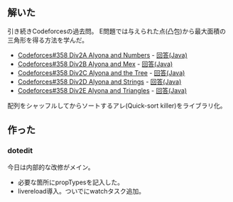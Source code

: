 ## 解いた

引き続きCodeforcesの過去問。
E問題では与えられた点(凸包)から最大面積の三角形を得る方法を学んだ。

* [Codeforces#358 Div2A	Alyona and Numbers](http://codeforces.com/contest/682/problem/A) - [回答(Java)](https://github.com/hamadu/competitive/blob/master/codeforces/cf3xx/cf358/div2/A.java)
* [Codeforces#358 Div2B	Alyona and Mex](http://codeforces.com/contest/682/problem/B) - [回答(Java)](https://github.com/hamadu/competitive/blob/master/codeforces/cf3xx/cf358/div2/B.java)
* [Codeforces#358 Div2C	Alyona and the Tree](http://codeforces.com/contest/682/problem/C) - [回答(Java)](https://github.com/hamadu/competitive/blob/master/codeforces/cf3xx/cf358/div2/C.java)
* [Codeforces#358 Div2D	Alyona and Strings](http://codeforces.com/contest/682/problem/D) - [回答(Java)](https://github.com/hamadu/competitive/blob/master/codeforces/cf3xx/cf358/div2/D.java)
* [Codeforces#358 Div2E	Alyona and Triangles](http://codeforces.com/contest/682/problem/E) - [回答(Java)](https://github.com/hamadu/competitive/blob/master/codeforces/cf3xx/cf358/div2/E.java)

配列をシャッフルしてからソートするアレ(Quick-sort killer)をライブラリ化。

## 作った

### dotedit

今日は内部的な改修がメイン。

* 必要な箇所にpropTypesを記入した。
* livereload導入。ついでにwatchタスク追加。
